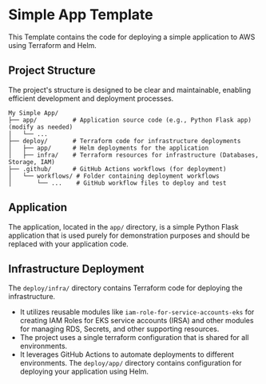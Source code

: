 # Simple App Template

This Template contains the code for deploying a simple application to AWS using Terraform and Helm.

## Project Structure

The project's structure is designed to be clear and maintainable, enabling efficient development and deployment processes.

```
My Simple App/
├── app/          # Application source code (e.g., Python Flask app) (modify as needed)
│   └── ...
├── deploy/       # Terraform code for infrastructure deployments
│   ├── app/      # Helm deployments for the application
│   ├── infra/    # Terraform resources for infrastructure (Databases, Storage, IAM)
├── .github/      # GitHub Actions workflows (for deployment)
│   └── workflows/ # Folder containing deployment workflows
│       └── ...    # GitHub workflow files to deploy and test
```

## Application

The application, located in the `app/` directory, is a simple Python Flask application that is used purely for demonstration purposes and should be replaced with your application code.

## Infrastructure Deployment

The `deploy/infra/` directory contains Terraform code for deploying the infrastructure.

-   It utilizes reusable modules like `iam-role-for-service-accounts-eks` for creating IAM Roles for EKS service accounts (IRSA) and other modules for managing RDS, Secrets, and other supporting resources.
-   The project uses a single terraform configuration that is shared for all environments.
-   It leverages GitHub Actions to automate deployments to different environments.  The `deploy/app/` directory contains configuration for deploying your application using Helm.

